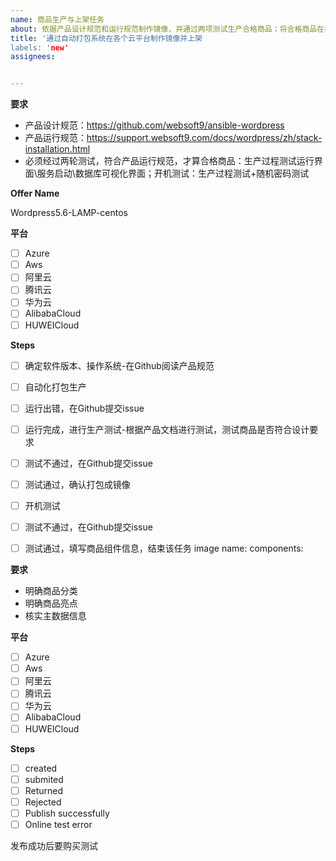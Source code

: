 ```yaml
---
name: 商品生产与上架任务
about: 依据产品设计规范和运行规范制作镜像，并通过两项测试生产合格商品；将合格商品在各大云平台上架。
title: '通过自动打包系统在各个云平台制作镜像并上架
labels: 'new'
assignees: 


---
```



**要求**

- 产品设计规范：https://github.com/websoft9/ansible-wordpress
- 产品运行规范：https://support.websoft9.com/docs/wordpress/zh/stack-installation.html
- 必须经过两轮测试，符合产品运行规范，才算合格商品：生产过程测试运行界面\服务启动\数据库可视化界面；开机测试：生产过程测试+随机密码测试

**Offer Name**

Wordpress5.6-LAMP-centos

**平台**

- [ ] Azure
- [ ] Aws
- [ ] 阿里云
- [ ] 腾讯云
- [ ] 华为云
- [ ] AlibabaCloud
- [ ] HUWEICloud

**Steps**

- [ ] 确定软件版本、操作系统-在Github阅读产品规范
- [ ] 自动化打包生产
- [ ] 运行出错，在Github提交issue
- [ ] 运行完成，进行生产测试-根据产品文档进行测试，测试商品是否符合设计要求
- [ ] 测试不通过，在Github提交issue
- [ ] 测试通过，确认打包成镜像
- [ ] 开机测试
- [ ] 测试不通过，在Github提交issue
- [ ] 测试通过，填写商品组件信息，结束该任务
image name:
components:


**要求**

- 明确商品分类
- 明确商品亮点
- 核实主数据信息

**平台**

- [ ] Azure
- [ ] Aws
- [ ] 阿里云
- [ ] 腾讯云
- [ ] 华为云
- [ ] AlibabaCloud
- [ ] HUWEICloud

**Steps**

- [ ] created
- [ ] submited
- [ ] Returned
- [ ] Rejected
- [ ]  Publish successfully
- [ ]  Online test error

发布成功后要购买测试

